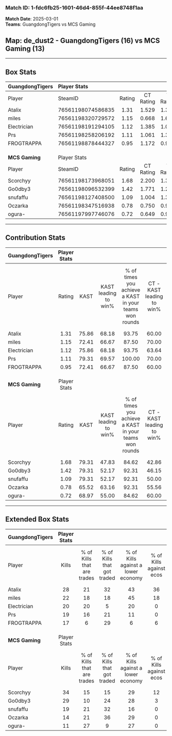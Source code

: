 ### Match ID: 1-fdc6fb25-1601-46d4-855f-44ee8748f1aa  
**Match Date**: 2025-03-01  
**Teams**: GuangdongTigers vs MCS Gaming  

## **Map**: de_dust2 - GuangdongTigers (16) vs MCS Gaming (13)  
---  

## Box Stats  

| **GuangdongTigers** | Player Stats      |        |           |          |       |       |       |         |        |      |     |
| :- | :- | :-: | :-: | :-: | :-: | :-: | :-: | :-: | :-: | :-: | :-: |
| Player              | SteamID           | Rating | CT Rating | T Rating | KAST  |  ADR  | Kills | Assists | Deaths | K/D  | HS% |
| Atalix              | 76561198074586835 |  1.31  |   1.529   |  1.336   | 75.86 | 96.3  |  28   |    9    |   26   | 1.08 | 60  |
| miles               | 76561198320729572 |  1.15  |   0.668   |  1.630   | 72.41 | 84.6  |  22   |   10    |   22   | 1.00 | 22  |
| Electrician         | 76561198191294105 |  1.12  |   1.385   |  1.020   | 75.86 | 67.2  |  20   |    8    |   18   | 1.11 | 45  |
| Prs                 | 76561198258206192 |  1.11  |   1.061   |  1.366   | 79.31 | 68.3  |  19   |    4    |   18   | 1.06 | 63  |
| FROGTRAPPA          | 76561198878444327 |  0.95  |   1.172   |  0.999   | 72.41 | 75.4  |  17   |   11    |   23   | 0.74 | 17  |
|                     |                   |        |           |          |       |       |       |         |        |      |     |
|                     |                   |        |           |          |       |       |       |         |        |      |     |
|                     |                   |        |           |          |       |       |       |         |        |      |     |
| **MCS Gaming**      | Player Stats      |        |           |          |       |       |       |         |        |      |     |
| Player              | SteamID           | Rating | CT Rating | T Rating | KAST  |  ADR  | Kills | Assists | Deaths | K/D  | HS% |
| Scorchyy            | 76561198173968051 |  1.68  |   2.200   |  1.323   | 79.31 | 113.4 |  34   |    5    |   19   | 1.79 | 32  |
| Go0dby3             | 76561198096532399 |  1.42  |   1.771   |  1.283   | 79.31 | 89.1  |  29   |    5    |   21   | 1.38 | 48  |
| snufaffu            | 76561198127408500 |  1.09  |   1.004   |  1.345   | 79.31 | 77.4  |  19   |   13    |   22   | 0.86 | 68  |
| Oczarka             | 76561198347516938 |  0.78  |   0.750   |  0.983   | 65.52 | 70.7  |  14   |   10    |   24   | 0.58 | 64  |
| ogura-              | 76561197997746076 |  0.72  |   0.649   |  0.946   | 68.97 | 50.7  |  11   |    9    |   20   | 0.55 | 45  |
---  

## Contribution Stats  

| **GuangdongTigers** | Player Stats |       |                      |                                                        |                           |                                                             |                          |                                                            |
| :- | :-: | :-: | :-: | :-: | :-: | :-: | :-: | :-: |
| Player              |    Rating    | KAST  | KAST leading to win% | % of times you achieve a KAST in your teams won rounds | CT - KAST leading to win% | CT - % of times you achieve a KAST in your teams won rounds | T - KAST leading to win% | T - % of times you achieve a KAST in your teams won rounds |
| Atalix              |     1.31     | 75.86 |        68.18         |                         93.75                          |           60.00           |                            85.71                            |          75.00           |                           100.00                           |
| miles               |     1.15     | 72.41 |        66.67         |                         87.50                          |           70.00           |                           100.00                            |          63.64           |                           77.78                            |
| Electrician         |     1.12     | 75.86 |        68.18         |                         93.75                          |           63.64           |                           100.00                            |          72.73           |                           88.89                            |
| Prs                 |     1.11     | 79.31 |        69.57         |                         100.00                         |           70.00           |                           100.00                            |          69.23           |                           100.00                           |
| FROGTRAPPA          |     0.95     | 72.41 |        66.67         |                         87.50                          |           60.00           |                            85.71                            |          72.73           |                           88.89                            |
|                     |              |       |                      |                                                        |                           |                                                             |                          |                                                            |
|                     |              |       |                      |                                                        |                           |                                                             |                          |                                                            |
|                     |              |       |                      |                                                        |                           |                                                             |                          |                                                            |
| **MCS Gaming**      | Player Stats |       |                      |                                                        |                           |                                                             |                          |                                                            |
| Player              |    Rating    | KAST  | KAST leading to win% | % of times you achieve a KAST in your teams won rounds | CT - KAST leading to win% | CT - % of times you achieve a KAST in your teams won rounds | T - KAST leading to win% | T - % of times you achieve a KAST in your teams won rounds |
| Scorchyy            |     1.68     | 79.31 |        47.83         |                         84.62                          |           42.86           |                           100.00                            |          55.56           |                           71.43                            |
| Go0dby3             |     1.42     | 79.31 |        52.17         |                         92.31                          |           46.15           |                           100.00                            |          60.00           |                           85.71                            |
| snufaffu            |     1.09     | 79.31 |        52.17         |                         92.31                          |           50.00           |                           100.00                            |          54.55           |                           85.71                            |
| Oczarka             |     0.78     | 65.52 |        63.16         |                         92.31                          |           55.56           |                            83.33                            |          70.00           |                           100.00                           |
| ogura-              |     0.72     | 68.97 |        55.00         |                         84.62                          |           60.00           |                           100.00                            |          50.00           |                           71.43                            |
---  

## Extended Box Stats  

| **GuangdongTigers** | Player Stats |                            |                            |                                    |                         |                              |                                 |        |                             |                                     |                          |                               |                            |
| :- | :-: | :-: | :-: | :-: | :-: | :-: | :-: | :-: | :-: | :-: | :-: | :-: | :-: |
| Player              |    Kills     | % of Kills that are trades | % of Kills that got traded | % of Kills against a lower economy | % of Kills against ecos | % of Kills that are flawless | % of Kills that are close duels | Deaths | % of Deaths that get traded | % of Deaths against a lower economy | % of Deaths against ecos | % of Deaths that are flawless | % of Deaths that are close |
| Atalix              |      28      |             21             |             32             |                 43                 |           36            |              54              |                4                |   26   |             23              |                 19                  |            8             |              65               |             4              |
| miles               |      22      |             18             |             18             |                 45                 |           18            |              73              |                0                |   22   |              5              |                 14                  |            5             |              82               |             5              |
| Electrician         |      20      |             20             |             5              |                 20                 |            0            |              60              |                5                |   18   |             22              |                 17                  |            6             |              72               |             11             |
| Prs                 |      19      |             16             |             21             |                 11                 |            0            |              68              |                5                |   18   |             33              |                 17                  |            6             |              28               |             6              |
| FROGTRAPPA          |      17      |             6              |             29             |                 6                  |            6            |              71              |                6                |   23   |             30              |                 22                  |            9             |              65               |             0              |
|                     |              |                            |                            |                                    |                         |                              |                                 |        |                             |                                     |                          |                               |                            |
|                     |              |                            |                            |                                    |                         |                              |                                 |        |                             |                                     |                          |                               |                            |
|                     |              |                            |                            |                                    |                         |                              |                                 |        |                             |                                     |                          |                               |                            |
| **MCS Gaming**      | Player Stats |                            |                            |                                    |                         |                              |                                 |        |                             |                                     |                          |                               |                            |
| Player              |    Kills     | % of Kills that are trades | % of Kills that got traded | % of Kills against a lower economy | % of Kills against ecos | % of Kills that are flawless | % of Kills that are close duels | Deaths | % of Deaths that get traded | % of Deaths against a lower economy | % of Deaths against ecos | % of Deaths that are flawless | % of Deaths that are close |
| Scorchyy            |      34      |             15             |             15             |                 29                 |           12            |              74              |                3                |   19   |             26              |                 16                  |            5             |              79               |             0              |
| Go0dby3             |      29      |             10             |             24             |                 28                 |            3            |              62              |                3                |   21   |             29              |                 19                  |            0             |              62               |             0              |
| snufaffu            |      19      |             21             |             32             |                 16                 |            0            |              42              |                5                |   22   |             18              |                  9                  |            0             |              45               |             5              |
| Oczarka             |      14      |             21             |             36             |                 29                 |            0            |              64              |                7                |   24   |             17              |                 13                  |            0             |              54               |             8              |
| ogura-              |      11      |             27             |             9              |                 27                 |            0            |              73              |                9                |   20   |             20              |                 20                  |            0             |              85               |             5              |
